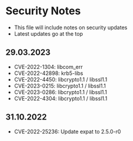 # Security Notes

- This file will include notes on security updates
- Latest updates go at the top

## 29.03.2023

- CVE-2022-1304: libcom_err
- CVE-2022-42898: krb5-libs
- CVE-2022-4450: libcrypto1.1 / libssl1.1
- CVE-2023-0215: libcrypto1.1 / libssl1.1
- CVE-2023-0286: libcrypto1.1 / libssl1.1
- CVE-2022-4304: libcrypto1.1 / libssl1.1

## 31.10.2022

- CVE-2022-25236: Update expat to 2.5.0-r0

